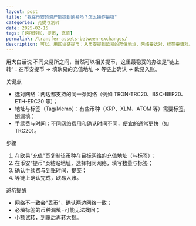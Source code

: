 ```yaml
---
layout: post
title: "我在币安的资产能提到欧易吗？怎么操作最稳"
categories: 充提与划转
date: 2025-02-15
tags: [跨所转账, 提币, 充值]
permalink: /transfer-assets-between-exchanges/
description: 可以。用区块链提币：从币安提到欧易的充值地址，网络要选对，标签要填对。
---
```


用大白话说
不同交易所之间，当然可以相关提币，这里最稳妥的办法是“链上转”：在币安提币 → 填欧易的充值地址 → 等链上确认 → 欧易入账。

关键点
- 选对网络：两边都支持的同一条网络（例如 TRON-TRC20、BSC-BEP20、ETH-ERC20 等）；
- 地址与标签（Tag/Memo）：有些币种（XRP、XLM、ATOM 等）需要标签，别漏填；
- 手续费与时间：不同网络费用和确认时间不同，便宜的通常更快（如 TRC20）。

步骤
1) 在欧易“充值”页复制该币种在目标网络的充值地址（与标签）；
2) 在币安“提币”页粘贴地址，选择相同网络，填写数量与标签；
3) 确认手续费与到账时间，提交；
4) 等链上确认完成，欧易入账。

避坑提醒
- 网络不一致会“丢币”，确认两边网络一致；
- 必填标签的币种漏填=可能无法找回；
- 小额试转，到账后再转大额。



